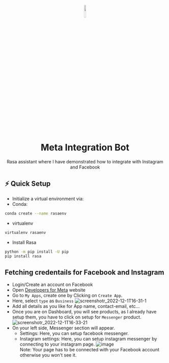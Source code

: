 <p align="center"><img src="./assets/bot.png" width="10%"></p>
<h1 align="center">Meta Integration Bot</h1>
<p align="center">Rasa assistant where I have demonstrated how to integrate with Instagram and Facebook</p>

## ⚡ Quick Setup
- Initialize a virtual environment via:
- Conda:
```bash
conda create --name rasaenv
```
- virtualenv
```bash
virtualenv rasaenv
```
- Install Rasa
```bash
python -m pip install -U pip
pip install rasa
```

## Fetching credentails for Facebook and Instagram
- Login/Create an account on Facebook
- Open [Developers for Meta](https://developers.facebook.com/) website
- Go to `My Apps`, create one by Clicking on `Create App`.
- Here, select `type` as `Business`
![screenshotr_2022-12-1T16-31-1](https://user-images.githubusercontent.com/57827233/205036319-d75dba9e-c19f-4d32-a71f-b41fba50ee3d.png)
- Add all details as you like for App name, contact-email, etc...
- Once you are on Dashboard, you will see products, as I already have setup them, you have to click on setup for `Messenger` product.
![screenshotr_2022-12-1T16-33-21](https://user-images.githubusercontent.com/57827233/205036767-2a4bf4d1-7f13-4648-8baa-3c07491e48e6.png)
- On your left side, Messenger section will appear.
  - Settings: Here, you can setup facebook messenger.
  - Instagram settings: Here, you can setup instagram messenger by connecting to your instagram page.
![image](https://user-images.githubusercontent.com/57827233/205037072-9d50e3fc-3581-4a05-b0ca-f8628798b7d0.png)<br>
Note: Your page has to be connected with your Facebook account otherwise you won't see it.
